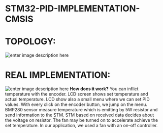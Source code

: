


# STM32-PID-IMPLEMENTATION-CMSIS

# [](https://github.com/bartosz-podkanski/STM32-PID-IMPLEMENTATION-CMSIS-#topology)TOPOLOGY:
![enter image description here](https://raw.githubusercontent.com/bartosz-podkanski/STM32-PID-IMPLEMENTATION-CMSIS-/master/photos/topology.png?token=ANSQSRSB5PJ2PGE3FCVK4RK7DNTHC)

# [](https://github.com/bartosz-podkanski/STM32-PID-IMPLEMENTATION-CMSIS-#real-implementation)REAL IMPLEMENTATION:
![enter image description here](https://raw.githubusercontent.com/bartosz-podkanski/STM32-PID-IMPLEMENTATION-CMSIS-/master/photos/IMG_20200204_113213.jpg?token=ANSQSRUF2MKSVBB5LFMFBKS7DNTA6)
**How does it work?**
You can inflict temperature with the encoder. LCD screen shows set temperature and actual temperature.  LCD show also a small menu where we can set PID values. With every click on the encoder button, we jump on the menu. BMP280 sensor measure temperature which is emitting by 5W resistor and send information to the STM. STM based on received data decides about the voltage on resistor.
The fan may be turned on to accelerate achieve the set temperature. In our application, we used a fan with an on–off controller.


<!--stackedit_data:
eyJoaXN0b3J5IjpbMTY0MzQzNDQ4M119
-->